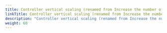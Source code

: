 ```yaml
---
title: Controller vertical scaling (renamed from Increase the number of workers)
linkTitle: Controller vertical scaling (renamed from Increase the number of workers)
description: "Controller vertical scaling (renamed from Increase the number of workers)"
weight: 60
---
```


